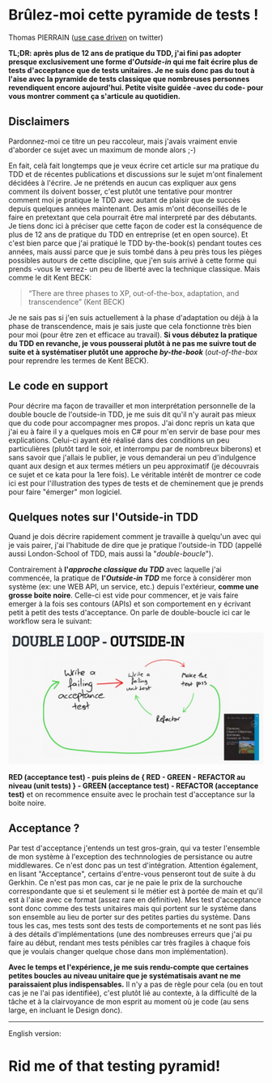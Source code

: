 # Brûlez-moi cette pyramide de tests !
Thomas PIERRAIN ([use case driven](https://twitter.com/tpierrain) on twitter)

__TL;DR: après plus de 12 ans de pratique du TDD, j'ai fini pas adopter presque exclusivement une forme d'*Outside-in* qui me fait écrire plus de tests d'acceptance que de tests unitaires. Je ne suis donc pas du tout à l'aise avec la pyramide de tests classique que nombreuses personnes revendiquent encore aujourd'hui. Petite visite guidée -avec du code- pour vous montrer comment ça s'articule au quotidien.__

## Disclaimers
Pardonnez-moi ce titre un peu raccoleur, mais j'avais vraiment envie d'aborder ce sujet avec un maximum de monde alors ;-)

En fait, celà fait longtemps que je veux écrire cet article sur ma pratique du TDD et de récentes publications et discussions sur le sujet m'ont finalement décidées à l'écrire. Je ne prétends en aucun cas expliquer aux gens comment ils doivent bosser, c'est plutôt une tentative pour montrer comment moi je pratique le TDD avec autant de plaisir que de succès depuis quelques années maintenant. Des amis m'ont déconseillés de le faire en pretextant que cela pourrait être mal interpreté par des débutants. Je tiens donc ici à préciser que cette façon de coder est la conséquence de plus de 12 ans de pratique du TDD en entreprise (et en open source). Et c'est bien  parce que j'ai pratiqué le TDD by-the-book(s) pendant toutes ces années, mais aussi parce que je suis tombé dans à peu près tous les pièges possibles autours de cette discipline, que j'en suis arrivé à cette forme qui prends -vous le verrez- un peu de liberté avec la technique classique. Mais comme le dit Kent BECK:

> “There are three phases to XP, out-of-the-box, adaptation, and transcendence” (Kent BECK)

Je ne sais pas si j'en suis actuellement à la phase d'adaptation ou déjà à la phase de transcendence, mais je sais juste que cela fonctionne très bien pour moi (pour être zen et efficace au travail). __Si vous débutez la pratique du TDD en revanche, je vous pousserai plutôt à ne pas me suivre tout de suite et à systématiser plutôt une approche *by-the-book*__ (*out-of-the-box* pour reprendre les termes de Kent BECK).

## Le code en support
Pour décrire ma façon de travailler et mon interprétation personnelle de la double boucle de l'outside-in TDD, je me suis dit qu'il n'y aurait pas mieux que du code pour accompagner mes propos. J'ai donc repris un kata que j'ai eu à faire il y a quelques mois en C# pour m'en servir de base pour mes explications. Celui-ci ayant été réalisé dans des conditions un peu particulières (plutôt tard le soir, et interrompu par de nombreux biberons) et sans savoir que j'allais le  publier, je vous demanderai un peu d'indulgence quant aux design et aux termes métiers un peu approximatif (je découvrais ce sujet et ce kata pour la 1ere fois). Le véritable intérêt de montrer ce code ici est pour l'illustration des types de tests et de cheminement que je prends pour faire "émerger" mon logiciel.

## Quelques notes sur l'Outside-in TDD
Quand je dois décrire rapidement comment je travaille à quelqu'un avec qui je vais pairer, j'ai l'habitude de dire que je pratique l'outside-in TDD (appellé aussi London-School of TDD, mais aussi la "*double-boucle*").

Contrairement à __l'*approche classique du TDD*__ avec laquelle j'ai commencée, la pratique de __l'*Outside-in TDD*__ me force à considérer mon système (ex: une WEB API, un service, etc.) depuis l'extérieur, __comme une grosse boite noire__. Celle-ci est vide pour commencer, et je vais faire emerger à la fois ses contours (APIs) et son comportement en y écrivant petit à petit des tests d'acceptance. On parle de double-boucle ici car le workflow sera le suivant: 

![outsideInDiagram](outside-in.png)

__RED (acceptance test) - puis pleins de { RED - GREEN - REFACTOR au niveau (unit tests) } - GREEN (acceptance test) - REFACTOR (acceptance test)__ et on recommence ensuite avec le prochain test d'acceptance sur la boite noire.

## Acceptance ?
Par test d'acceptance j'entends un test gros-grain, qui va tester l'ensemble de mon système à l'exception des technnologies de persistance ou autre middlewares. Ce n'est donc pas un test d'intégration. Attention également, en lisant "Acceptance", certains d'entre-vous penseront tout de suite à du Gerkhin. Ce n'est pas mon cas, car je ne paie le prix de la surchouche correspondante que si et seulement si le métier est à portée de main et qu'il est à l'aise avec ce format (assez rare en définitive). Mes test d'acceptance sont donc comme des tests unitaires mais qui portent sur le système dans son ensemble au lieu de porter sur des petites parties du système. Dans tous les cas, mes tests sont des tests de comportements et ne sont pas liés à des détails d'implémentations (une des nombreuses erreurs que j'ai pu faire au début, rendant mes tests pénibles car très fragiles à chaque fois que je voulais changer quelque chose dans mon implémentation). 

__Avec le temps et l'expérience, je me suis rendu-compte que certaines petites boucles au niveau unitaire que je systématisais avant ne me paraissaient plus indispensables.__ Il n'y a pas de règle pour cela (ou en tout cas je ne l'ai pas identifiée), c'est plutôt lié au contexte, à la difficulté de la tâche et à la clairvoyance de mon esprit au moment où je code (au sens large, en incluant le Design donc).




---
English version:

# Rid me of that testing pyramid!